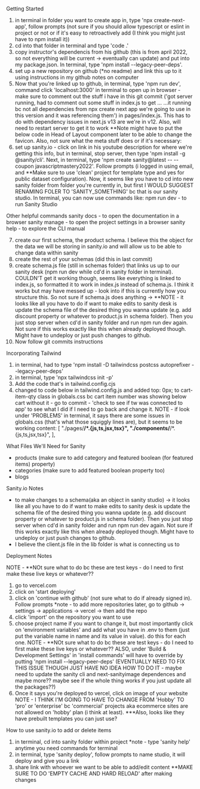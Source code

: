 Getting Started

1) in terminal in folder you want to create app in, type 'npx create-next-app', follow prompts (not sure if you should allow typescript or eslint in project or not or if it's easy to retroactively add (I think you might just have to npm install it))
2) cd into that folder in terminal and type 'code .'
3) copy instructor's dependencis from his github (this is from april 2022, so not everything will be current -> eventually can update) and put into my package.json. In terminal, type 'npm install --legacy-peer-deps'.
4) set up a new repository on github (*no readme) and link this up to it using instructions in my github notes on computer
5) Now that you're linked up to github, in terminal, type 'npm run dev', command click 'localhost:3000' in terminal to open up in browser - make sure to comment out the stuff i have in this git commit ('got server running, had to comment out some stuff in index.js to get …
…it running bc not all dependencies from npx create next app we're going to use in this version and it was referencing them') in pages/index.js. This has to do with dependency issues in next.js v13 are we're in v12. Also, will need to restart server to get it to work **Note might have to put the below code in Head of Layout component later to be able to change the favicon. Also, not sure what the meta stuff does or if it's necessary:
        <meta name="description" content="Generated by create next app" />
        <meta name="viewport" content="width=device-width, initial-scale=1" />
        <link rel="icon" href="/favicon.ico" />
6) set up sanity.io - click on link in his youtube description for where we're getting this info, but in terminal, stop server, then type 'npm install -g @sanity/cli'. Next, in terminal, type 'npm create sanity@latest -- --coupon javascriptmastery2022'. Follow prompts (i logged in using email, and **Make sure to use 'clean' project for template type and yes for public dataset configuration). Now, it seems like you have to cd into new sanity folder from folder you're currently in, but first I WOULD SUGGEST RENAMING FOLER TO 'SANITY_SOMETHING' bc that is our sanity studio. In terminal, you can now use commands like: 
npm run dev - to run Sanity Studio

Other helpful commands
sanity docs - to open the documentation in a browser
sanity manage - to open the project settings in a browser
sanity help - to explore the CLI manual

7) create our first schema, the product schema. I believe this the object for the data we will be storing in sanity.io and will allow us to be able to change data within sanity
8) create the rest of your schemas (did this in last commit)
9) create schema.js file (still in schemas folder) that links us up to our sanity desk (npm run dev while cd'd in sanity folder in terminal). COULDN'T get it working though, seems like everything is linked to index.js, so formatted it to work in index.js instead of schema.js. I think it works but may have messed up - look into if this is currently how you structure this. So not sure if schema.js does anything -> **NOTE - it looks like all you have to do if want to make edits to sanity desk is update the schema file of the desired thing you wanna update (e.g. add discount property or whatever to product.js in schema folder). Then you just stop server when cd'd in sanity folder and run npm run dev again. Not sure if this works exactly like this when already deployed though. Might have to undeploy or just push changes to github.
10) Now follow git commits instructions

Incorporating Tailwind

1) in terminal, had to type 'npm install -D tailwindcss postcss autoprefixer --legacy-peer-deps'
2) in terminal, type 'npx tailwindcss init -p'
3) Add the code that's in tailwind.config.cjs
4) changed to code below in tailwind.config.js and added top: 0px; to cart-item-qty class in globals.css bc cart item number was showing below cart without it - go to commit - 'check to see if tw was connected to app' to see what I did if I need to go back and change it. NOTE - if look under 'PROBLEMS' in terminal, it says there are some issues in globals.css (that's what those squiggly lines are), but it seems to be working 
  content: [
    "./pages/**/*.{js,ts,jsx,tsx}",
    "./components/**/*.{js,ts,jsx,tsx}",
  ],

What Files We'll Need for Sanity
- products (make sure to add category and featured boolean (for featured items) property)
- categories (make sure to add featured boolean property too)
- blogs


Sanity.io Notes
- to make changes to a schema(aka an object in sanity studio) -> it looks like all you have to do if want to make edits to sanity desk is update the schema file of the desired thing you wanna update (e.g. add discount property or whatever to product.js in schema folder). Then you just stop server when cd'd in sanity folder and run npm run dev again. Not sure if this works exactly like this when already deployed though. Might have to undeploy or just push changes to github.
- I believe the client.js file in the lib folder is what is connecting us to 



Deployment Notes

NOTE - **NOt sure what to do bc these are test keys - do I need to first make these live keys or whatever??
1. go to vercel.com
2. click on 'start deploying'
3. click on 'continue with github' (not sure what to do if already signed in). Follow prompts
*note - to add more repositories later, go to github -> settings -> applications -> vercel -> then add the repo
4. click 'import' on the repository you want to use
5. choose project name if you want to change it, but most importantly click on 'environment variables' and add what you have in .env to them (just put the variable name in name and its value in value). do this for each one. NOTE - **NOt sure what to do bc these are test keys - do I need to first make these live keys or whatever?? ALSO, under 'Build & Development Settings' in 'install commands' will have to override by putting 'npm install --legacy-peer-deps' (EVENTUALLY NEED TO FIX THIS ISSUE THOUGH JUST HAVE NO IDEA HOW TO DO IT - maybe need to update the sanity cli and next-sanityimage dependences and maybe more?? maybe see if the whole thing works if you just update all the packages??)
6. Once it says you're deployed to vercel, click on image of your website
NOTE - I THINK I'M GOING TO HAVE TO CHANGE FROM 'Hobby' TO 'pro' or 'enterprise' bc 'commercial' projects aka ecommerce sites are not allowed on 'hobby' plan (i think at least). ***Also, looks like they have prebuilt templates you can just use?

How to use sanity.io to add or delete items
1. in terminal, cd into sanity folder within project
*note - type 'sanity help' anytime you need commands for terminal
2. in terminal, type 'sanity deploy', follow prompts to name studio, it will deploy and give you a link
3. share link with whoever we want to be able to add/edit content
**MAKE SURE TO DO 'EMPTY CACHE AND HARD RELOAD' after making changes
